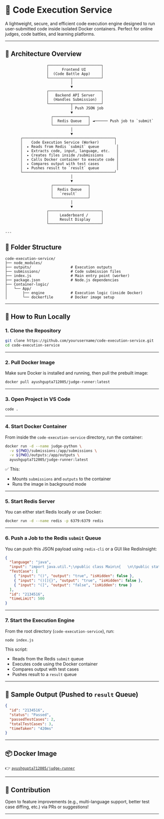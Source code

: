 # 🧠 Code Execution Service

A lightweight, secure, and efficient code execution engine designed to run user-submitted code inside isolated Docker containers. Perfect for online judges, code battles, and learning platforms.


---

## 📐 Architecture Overview

```text
                   ┌────────────────────────┐
                   │      Frontend UI       │
                   │  (Code Battle App)     │
                   └──────────┬─────────────┘
                              │
                              ▼
                   ┌────────────────────────┐
                   │   Backend API Server   │
                   │  (Handles Submission)  │
                   └──────────┬─────────────┘
                              │ Push JSON job
                              ▼
                     ┌────────────────┐
                     │  Redis Queue   │ ◄────── Push job to `submit`
                     └────────────────┘
                              │
                              ▼
       ┌──────────────────────────────────────────┐
       │    Code Execution Service (Worker)       │
       │  ▸ Reads from Redis `submit` queue        │
       │  ▸ Extracts code, input, language, etc.   │
       │  ▸ Creates files inside /submissions      │
       │  ▸ Calls Docker container to execute code │
       │  ▸ Compares output with test cases        │
       │  ▸ Pushes result to `result` queue        │
       └──────────────────────────────────────────┘
                              │
                              ▼
                     ┌────────────────┐
                     │  Redis Queue   │
                     │   `result`     │
                     └────────────────┘
                              │
                              ▼
                   ┌────────────────────────┐
                   │     Leaderboard /      │
                   │     Result Display     │
                   └────────────────────────┘

---
```

## 📂 Folder Structure

```
code-execution-service/
├── node_modules/
├── outputs/                  # Execution outputs
├── submissions/              # Code submission files
├── index.js                  # Main entry point (worker)
├── package.json              # Node.js dependencies
├── Container-logic/
│   └── App/
│       ├── engine            # Execution logic (inside Docker)
│       └── dockerfile        # Docker image setup
```

---

## 🚀 How to Run Locally

### 1. Clone the Repository

```bash
git clone https://github.com/yourusername/code-execution-service.git
cd code-execution-service
```

---

### 2. Pull Docker Image

Make sure Docker is installed and running, then pull the prebuilt image:

```bash
docker pull ayushgupta712005/judge-runner:latest
```

---

### 3. Open Project in VS Code

```bash
code .
```

---

### 4. Start Docker Container

From inside the `code-execution-service` directory, run the container:

```bash
docker run -d --name judge-python \
  -v ${PWD}/submissions:/app/submissions \
  -v ${PWD}/outputs:/app/outputs \
  ayushgupta712005/judge-runner:latest
```

✅ This:

* Mounts `submissions` and `outputs` to the container
* Runs the image in background mode

---

### 5. Start Redis Server

You can either start Redis locally or use Docker:

```bash
docker run -d --name redis -p 6379:6379 redis
```

---

### 6. Push a Job to the Redis `submit` Queue

You can push this JSON payload using `redis-cli` or a GUI like RedisInsight:

```json
{
  "language": "java",
  "input": "import java.util.*;\npublic class Main\n{   \n\tpublic static void main(String[] args) {\n\t\tScanner s=new Scanner(System.in);\n\t\tString str=s.nextLine();\n\t\tSystem.out.println(isValid(str));\n\t}\n\t public static boolean isValid(String s) {\n        int i = -1;\n        char[] stack = new char[s.length()];\n        for (char ch : s.toCharArray()) {\n            if (ch == '(' || ch == '{' || ch == '[')\n                stack[++i] = ch;\n            else {\n                if (i >= 0\n                    && ((stack[i] == '(' && ch == ')')\n                        || (stack[i] == '{' && ch == '}')\n                        || (stack[i] == '[' && ch == ']')))\n                    i--;\n                else\n                    return false;\n            }\n        }\n        return i == -1;\n    }\n}",
  "TestCase": [
    { "input": "()", "output": "true", "isHidden": false },
    { "input": "()[]{}", "output": "true", "isHidden": false },
    { "input": "(]", "output": "false", "isHidden": true }
  ],
  "id": "2134516",
  "timeLimit": 500
}
```

---

### 7. Start the Execution Engine

From the root directory (`code-execution-service`), run:

```bash
node index.js
```

This script:

* Reads from the Redis `submit` queue
* Executes code using the Docker container
* Compares output with test cases
* Pushes result to a `result` queue

---

## 🧪 Sample Output (Pushed to `result` Queue)

```json
{
  "id": "2134516",
  "status": "Passed",
  "passedTestCases": 2,
  "totalTestCases": 3,
  "timeTaken": "420ms"
}
```

---

## 📦 Docker Image

👉 [`ayushgupta712005/judge-runner`](https://hub.docker.com/r/ayushgupta712005/judge-runner)

---

## 🙌 Contribution

Open to feature improvements (e.g., multi-language support, better test case diffing, etc.) via PRs or suggestions!

---


